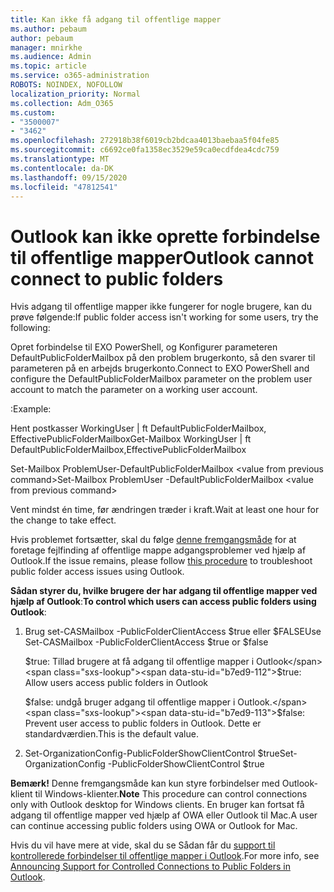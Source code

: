 ```yaml
---
title: Kan ikke få adgang til offentlige mapper
ms.author: pebaum
author: pebaum
manager: mnirkhe
ms.audience: Admin
ms.topic: article
ms.service: o365-administration
ROBOTS: NOINDEX, NOFOLLOW
localization_priority: Normal
ms.collection: Adm_O365
ms.custom:
- "3500007"
- "3462"
ms.openlocfilehash: 272918b38f6019cb2bdcaa4013baebaa5f04fe85
ms.sourcegitcommit: c6692ce0fa1358ec3529e59ca0ecdfdea4cdc759
ms.translationtype: MT
ms.contentlocale: da-DK
ms.lasthandoff: 09/15/2020
ms.locfileid: "47812541"
---
```

# <a name="outlook-cannot-connect-to-public-folders"></a><span data-ttu-id="b7ed9-102">Outlook kan ikke oprette forbindelse til offentlige mapper</span><span class="sxs-lookup"><span data-stu-id="b7ed9-102">Outlook cannot connect to public folders</span></span>

<span data-ttu-id="b7ed9-103">Hvis adgang til offentlige mapper ikke fungerer for nogle brugere, kan du prøve følgende:</span><span class="sxs-lookup"><span data-stu-id="b7ed9-103">If public folder access isn't working for some users, try the following:</span></span>

<span data-ttu-id="b7ed9-104">Opret forbindelse til EXO PowerShell, og Konfigurer parameteren DefaultPublicFolderMailbox på den problem brugerkonto, så den svarer til parameteren på en arbejds brugerkonto.</span><span class="sxs-lookup"><span data-stu-id="b7ed9-104">Connect to EXO PowerShell and configure the DefaultPublicFolderMailbox parameter on the problem user account to match the parameter on a working user account.</span></span>

<span data-ttu-id="b7ed9-105">:</span><span class="sxs-lookup"><span data-stu-id="b7ed9-105">Example:</span></span>

<span data-ttu-id="b7ed9-106">Hent postkasser WorkingUser | ft DefaultPublicFolderMailbox, EffectivePublicFolderMailbox</span><span class="sxs-lookup"><span data-stu-id="b7ed9-106">Get-Mailbox WorkingUser | ft DefaultPublicFolderMailbox,EffectivePublicFolderMailbox</span></span>

<span data-ttu-id="b7ed9-107">Set-Mailbox ProblemUser-DefaultPublicFolderMailbox \<value from previous command></span><span class="sxs-lookup"><span data-stu-id="b7ed9-107">Set-Mailbox ProblemUser -DefaultPublicFolderMailbox \<value from previous command></span></span>

<span data-ttu-id="b7ed9-108">Vent mindst én time, før ændringen træder i kraft.</span><span class="sxs-lookup"><span data-stu-id="b7ed9-108">Wait at least one hour for the change to take effect.</span></span>

<span data-ttu-id="b7ed9-109">Hvis problemet fortsætter, skal du følge [denne fremgangsmåde](https://aka.ms/pfcte) for at foretage fejlfinding af offentlige mappe adgangsproblemer ved hjælp af Outlook.</span><span class="sxs-lookup"><span data-stu-id="b7ed9-109">If the issue remains, please follow [this procedure](https://aka.ms/pfcte) to troubleshoot public folder access issues using Outlook.</span></span>
 
<span data-ttu-id="b7ed9-110">**Sådan styrer du, hvilke brugere der har adgang til offentlige mapper ved hjælp af Outlook**:</span><span class="sxs-lookup"><span data-stu-id="b7ed9-110">**To control which users can access public folders using Outlook**:</span></span>

1.  <span data-ttu-id="b7ed9-111">Brug set-CASMailbox <mailboxname> -PublicFolderClientAccess $true eller $FALSE</span><span class="sxs-lookup"><span data-stu-id="b7ed9-111">Use Set-CASMailbox <mailboxname> -PublicFolderClientAccess $true or $false</span></span>  
      
    <span data-ttu-id="b7ed9-112">$true: Tillad brugere at få adgang til offentlige mapper i Outlook</span><span class="sxs-lookup"><span data-stu-id="b7ed9-112">$true: Allow users access public folders in Outlook</span></span>  
      
    <span data-ttu-id="b7ed9-113">$false: undgå bruger adgang til offentlige mapper i Outlook.</span><span class="sxs-lookup"><span data-stu-id="b7ed9-113">$false: Prevent user access to public folders in Outlook.</span></span> <span data-ttu-id="b7ed9-114">Dette er standardværdien.</span><span class="sxs-lookup"><span data-stu-id="b7ed9-114">This is the default value.</span></span>  
        
2.  <span data-ttu-id="b7ed9-115">Set-OrganizationConfig-PublicFolderShowClientControl $true</span><span class="sxs-lookup"><span data-stu-id="b7ed9-115">Set-OrganizationConfig -PublicFolderShowClientControl $true</span></span>   
      
<span data-ttu-id="b7ed9-116">**Bemærk!** Denne fremgangsmåde kan kun styre forbindelser med Outlook-klient til Windows-klienter.</span><span class="sxs-lookup"><span data-stu-id="b7ed9-116">**Note** This procedure can control connections only with Outlook desktop for Windows clients.</span></span> <span data-ttu-id="b7ed9-117">En bruger kan fortsat få adgang til offentlige mapper ved hjælp af OWA eller Outlook til Mac.</span><span class="sxs-lookup"><span data-stu-id="b7ed9-117">A user can continue accessing public folders using OWA or Outlook for Mac.</span></span>
 
<span data-ttu-id="b7ed9-118">Hvis du vil have mere at vide, skal du se Sådan får du [support til kontrollerede forbindelser til offentlige mapper i Outlook](https://aka.ms/controlpf).</span><span class="sxs-lookup"><span data-stu-id="b7ed9-118">For more info, see [Announcing Support for Controlled Connections to Public Folders in Outlook](https://aka.ms/controlpf).</span></span>